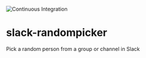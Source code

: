 ![Continuous Integration](https://github.com/m-vdb/slack-randompicker/workflows/Continuous%20Integration/badge.svg)

# slack-randompicker
Pick a random person from a group or channel in Slack
